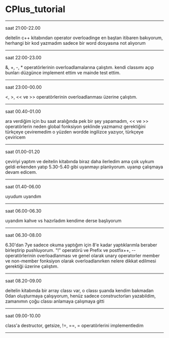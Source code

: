 # CPlus_tutorial

**********************************************************************************
saat 21:00-22.00

deitelin c++ kitabından operator overloadinge en baştan itibaren bakıyorum, herhangi bir kod yazmadım sadece bir word dosyasına not alıyorum
**********************************************************************************
saat 22:00-23.00

&, +, -, * operatörlerinin overloadlamalarına çalıştım. kendi classımı açıp bunları düzgünce implement ettim ve mainde test ettim.
**********************************************************************************
saat 23:00-00.00

<, >, << ve >> operatörlerinin overloadlanması üzerine çalıştım.
**********************************************************************************
saat 00.40-01.00

ara verdiğim için bu saat aralığında pek bir şey yapamadım, << ve >> operatörlerin neden global fonksiyon şeklinde yazmamız gerektiğini türkçeye çeviremedim o yüzden wordde ingilizce yazıyor, türkçeye çeviricem
**********************************************************************************
saat 01.00-01.20

çeviriyi yaptım ve deitelin kitabında biraz daha ilerledim ama çok uykum geldi erkenden yatıp 5.30-5.40 gibi uyanmayı planlıyorum. uyanıp çalışmaya devam edicem.
**********************************************************************************
saat 01.40-06.00

uyudum uyandım
**********************************************************************************
saat 06.00-06.30

uyandım kahve vs hazırladım kendime derse başlıyorum
**********************************************************************************
saat 06.30-08.00

6.30'dan 7ye sadece okuma yaptığım için  8'e kadar yaptıklarımla beraber birleştirip pushluyorum. "!" operatörü ve Prefix ve postfix++, -- operatörlerinin overloadlanması ve genel olarak unary operatorler member ve non-member fonksiyon olarak overloadlanırken nelere dikkat edilmesi gerektiği üzerine çalıştım.
**********************************************************************************
saat 08.20-09.00

deitelin kitabında bir array classı var, o classı şuanda kendim bakmadan 0dan oluşturmaya çalışıyorum, henüz sadece constructorları yazabildim, zamanımın çoğu classı anlamaya çalışmaya gitti
**********************************************************************************
saat 09.00-10.00

class'a destructor, getsize, !=, ==, = operatörlerini implementledim
**********************************************************************************
